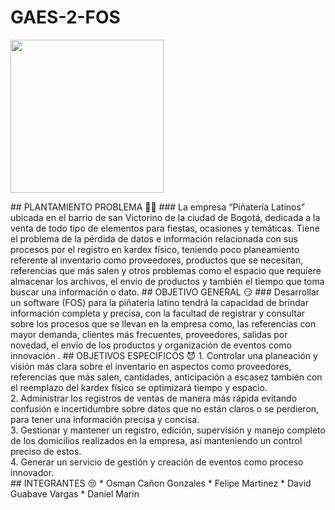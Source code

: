 # GAES-2-FOS
<p aling="center"><img width="245" src="https://github.com/senauti/project-gaes-2-fos/blob/main/LOGO/logo%20claro.jpeg"><p/>
## PLANTAMIENTO PROBLEMA 😶‍🌫️
### La empresa “Piñatería Latinos” ubicada en el barrio de san Victorino de la ciudad de Bogotá, dedicada a la venta de todo tipo de elementos para fiestas, ocasiones y temáticas. Tiene el problema de la pérdida de datos e información relacionada con sus procesos por el registro en kardex físico, teniendo poco planeamiento referente al inventario como proveedores, productos que se necesitan, referencias que más salen y otros problemas como el espacio que requiere almacenar los archivos, el envío de productos y también el tiempo que toma buscar una información o dato. 
## OBJETIVO GENERAL 😏
### Desarrollar un software  (FOS) para la piñateria latino tendrá la capacidad de brindar información completa y precisa, con la facultad de registrar y consultar sobre los procesos que se llevan en la empresa como, las referencias con mayor demanda, clientes más frecuentes, proveedores, salidas por novedad, el envío de los productos y organización de eventos como innovación .
## OBJETIVOS ESPECIFICOS 😈
1. Controlar una planeación y visión más clara sobre el inventario en aspectos como proveedores, referencias que más salen, cantidades, anticipación a escasez también con el reemplazo del kardex físico se optimizará tiempo y espacio. <br>
2. Administrar los registros de ventas de manera más rápida evitando confusión e incertidumbre sobre datos que no están claros o se perdieron, para tener una información precisa y concisa. <br>
3. Gestionar y mantener un registro, edición, supervisión y manejo completo de los domicilios realizados en la empresa, así manteniendo un control preciso de estos. <br>
4. Generar un servicio de gestión y creación  de eventos como proceso innovador. <br>
## INTEGRANTES 😒
  * Osman Cañon Gonzales
  * Felipe Martinez
  * David Guabave Vargas
  * Daniel Marin
  




